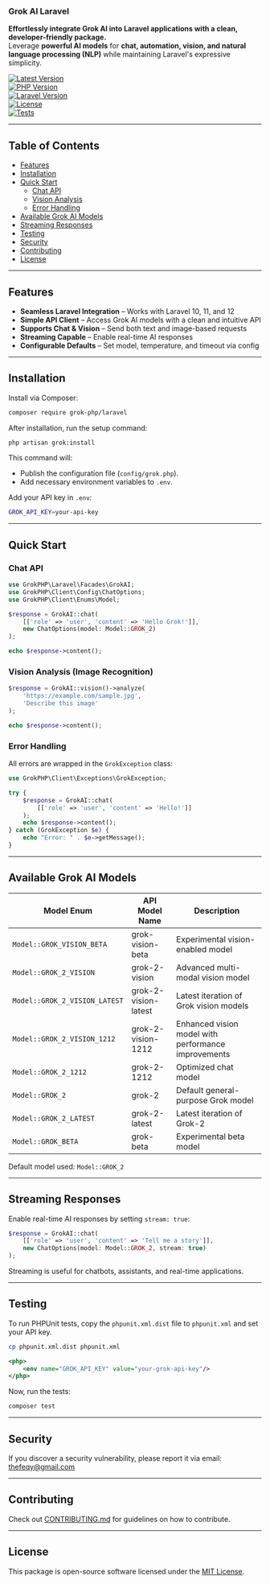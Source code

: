 ### **Grok AI Laravel**

**Effortlessly integrate Grok AI into Laravel applications with a clean, developer-friendly package.**  
Leverage **powerful AI models** for **chat, automation, vision, and natural language processing (NLP)** while maintaining Laravel's expressive simplicity.

[![Latest Version](https://img.shields.io/packagist/v/grok-php/laravel)](https://packagist.org/packages/grok-php/laravel)  
[![PHP Version](https://img.shields.io/badge/PHP-8.2%2B-blue)](https://php.net)  
[![Laravel Version](https://img.shields.io/badge/Laravel-10%2B-red)](https://laravel.com)  
[![License](https://img.shields.io/badge/license-MIT-brightgreen)](LICENSE)  
[![Tests](https://github.com/grok-php/laravel/actions/workflows/run-tests.yml/badge.svg)](https://github.com/grok-php/laravel/actions)

---

## Table of Contents

- [Features](#features)
- [Installation](#installation)
- [Quick Start](#quick-start)
    - [Chat API](#chat-api)
    - [Vision Analysis](#vision-analysis-image-recognition)
    - [Error Handling](#error-handling)
- [Available Grok AI Models](#available-grok-ai-models)
- [Streaming Responses](#streaming-responses)
- [Testing](#testing)
- [Security](#security)
- [Contributing](#contributing)
- [License](#license)

---

## Features

- **Seamless Laravel Integration** – Works with Laravel 10, 11, and 12
- **Simple API Client** – Access Grok AI models with a clean and intuitive API
- **Supports Chat & Vision** – Send both text and image-based requests
- **Streaming Capable** – Enable real-time AI responses
- **Configurable Defaults** – Set model, temperature, and timeout via config

---

## Installation

Install via Composer:

```sh
composer require grok-php/laravel
```

After installation, run the setup command:

```sh
php artisan grok:install
```

This command will:

- Publish the configuration file (`config/grok.php`).
- Add necessary environment variables to `.env`.

Add your API key in `.env`:

```sh
GROK_API_KEY=your-api-key
```

---

## Quick Start

### Chat API

```php
use GrokPHP\Laravel\Facades\GrokAI;
use GrokPHP\Client\Config\ChatOptions;
use GrokPHP\Client\Enums\Model;

$response = GrokAI::chat(
    [['role' => 'user', 'content' => 'Hello Grok!']],
    new ChatOptions(model: Model::GROK_2)
);

echo $response->content();
```

### Vision Analysis (Image Recognition)

```php
$response = GrokAI::vision()->analyze(
    'https://example.com/sample.jpg',
    'Describe this image'
);

echo $response->content();
```

### Error Handling

All errors are wrapped in the `GrokException` class:

```php
use GrokPHP\Client\Exceptions\GrokException;

try {
    $response = GrokAI::chat(
        [['role' => 'user', 'content' => 'Hello!']]
    );
    echo $response->content();
} catch (GrokException $e) {
    echo "Error: " . $e->getMessage();
}
```

---

## Available Grok AI Models

| Model Enum                  | API Model Name       | Description                                         |
|-----------------------------|----------------------|-----------------------------------------------------|
| `Model::GROK_VISION_BETA`     | grok-vision-beta     | Experimental vision-enabled model                   |
| `Model::GROK_2_VISION`        | grok-2-vision        | Advanced multi-modal vision model                   |
| `Model::GROK_2_VISION_LATEST` | grok-2-vision-latest | Latest iteration of Grok vision models              |
| `Model::GROK_2_VISION_1212`   | grok-2-vision-1212   | Enhanced vision model with performance improvements |
| `Model::GROK_2_1212`          | grok-2-1212          | Optimized chat model                                |
| `Model::GROK_2`               | grok-2               | Default general-purpose Grok model                  |
| `Model::GROK_2_LATEST`        | grok-2-latest        | Latest iteration of Grok-2                          |
| `Model::GROK_BETA`            | grok-beta            | Experimental beta model                             |

Default model used: `Model::GROK_2`

---

## Streaming Responses

Enable real-time AI responses by setting `stream: true`:

```php
$response = GrokAI::chat(
    [['role' => 'user', 'content' => 'Tell me a story']],
    new ChatOptions(model: Model::GROK_2, stream: true)
);
```

Streaming is useful for chatbots, assistants, and real-time applications.

---

## Testing

To run PHPUnit tests, copy the `phpunit.xml.dist` file to `phpunit.xml` and set your API key.

```sh
cp phpunit.xml.dist phpunit.xml
```

```xml
<php>
    <env name="GROK_API_KEY" value="your-grok-api-key"/>
</php>
```

Now, run the tests:

```sh
composer test
```

---

## Security

If you discover a security vulnerability, please report it via email:  
[thefeqy@gmail.com](mailto:thefeqy@gmail.com)

---

## Contributing

Check out [CONTRIBUTING.md](CONTRIBUTING.md) for guidelines on how to contribute.

---

## License

This package is open-source software licensed under the [MIT License](LICENSE).
